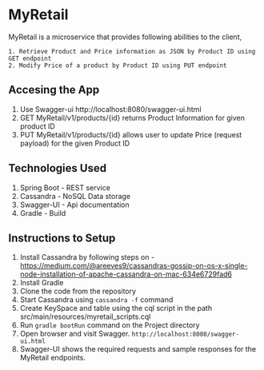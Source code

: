 # MyRetail

MyRetail is a microservice that provides following abilities to the client,

    1. Retrieve Product and Price information as JSON by Product ID using GET endpoint
    2. Modify Price of a product by Product ID using PUT endpoint

## Accesing the App

1. Use Swagger-ui http://localhost:8080/swagger-ui.html
2. GET MyRetail/v1/products/{id} returns Product Information for given product ID
3. PUT MyRetail/v1/products/{id} allows user to update Price (request payload) for the given Product ID 

## Technologies Used

1. Spring Boot - REST service
2. Cassandra - NoSQL Data storage
3. Swagger-UI - Api documentation
4. Gradle - Build

## Instructions to Setup

1. Install Cassandra by following steps on - https://medium.com/@areeves9/cassandras-gossip-on-os-x-single-node-installation-of-apache-cassandra-on-mac-634e6729fad6
2. Install Gradle 
3. Clone the code from the repository
4. Start Cassandra using `cassandra -f` command
5. Create KeySpace and table using the cql script in the path src/main/resources/myretail_scripts.cql
6. Run `gradle bootRun` command on the Project directory
7. Open browser and visit Swagger.
`http://localhost:8080/swagger-ui.html`
8. Swagger-UI shows the required requests and sample responses for the MyRetail endpoints.
